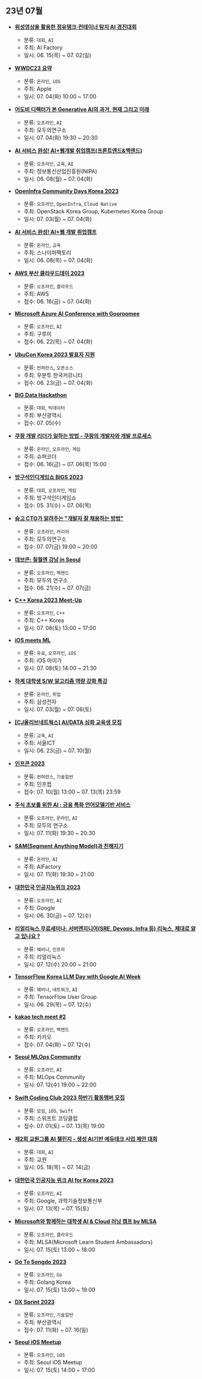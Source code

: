 ## 23년 07월
- __[위성영상을 활용한 정유탱크·컨테이너 탐지 AI 경진대회](https://aifactory.space/page/kari)__
  - 분류: `대회`, `AI`
  - 주최: AI Factory
  - 일시: 06. 15(목) ~ 07. 02(일)
  
- __[WWDC23 요약](https://developer.apple.com/kr/events/schedule)__
  - 분류: `온라인`, `iOS`
  - 주최: Apple
  - 일시: 07. 04(화) 10:00 ~ 17:00
- __[어도비 디렉터가 본 Generative AI의 과거, 현재 그리고 미래](https://festa.io/events/3686)__
  - 분류: `오프라인`, `AI`
  - 주최: 모두의연구소
  - 일시: 07. 04(화) 19:30 ~ 20:30
- __[AI 서비스 완성! AI+웹개발 취업캠프(프론트엔드&백엔드)](https://nipaaiswcamp2023.oopy.io/)__
  - 분류: `오프라인`, `교육`, `AI`
  - 주최: 정보통신산업진흥원(NIPA)
  - 일시: 06. 08(월) ~ 07. 04(화)
- __[OpenInfra Community Days Korea 2023](https://2023.openinfradays.kr/)__
  - 분류: `오프라인`, `OpenInfra`, `Cloud Native`
  - 주최: OpenStack Korea Group, Kubernetes Korea Group
  - 일시: 07. 03(월) ~ 07. 04(화)
- __[AI 서비스 완성! AI+웹 개발 취업캠프](https://nipaaiswcamp2023.oopy.io/?utm_medium=earned&utm_source=github_dev_event&utm_campaign=2306_aicamp&utm_content=nipa&utm_term=230613)__
  - 분류: `온라인`, `교육`
  - 주최: 스나이퍼팩토리
  - 일시: 06. 08(목) ~ 07. 04(화)
- __[AWS 부산 클라우드데이 2023](https://pages.awscloud.com/busan-cloud-day-2023-reg.html)__
  - 분류: `오프라인`, `클라우드`
  - 주최: AWS
  - 접수: 06. 16(금) ~ 07. 04(화)
- __[Microsoft Azure AI Conference with Gooroomee](https://event-us.kr/gooroomee/event/65002)__
  - 분류: `오프라인`, `AI`
  - 주최: 구루미
  - 접수: 06. 22(목) ~ 07. 04(화)
- __[UbuCon Korea 2023 발표자 지원](https://2023.ubuntu-kr.org/ko/)__
  - 분류: `컨퍼런스`, `오픈소스`
  - 주최: 우분투 한국커뮤니티
  - 접수: 06. 23(금) ~ 07. 04(화)
- __[BiG Data Hackathon](https://www.dxchallenge.co.kr/events/BDHackathon)__
  - 분류: `대회`, `빅데이터`
  - 주최: 부산광역시
  - 접수: 07. 05(수)
- __[쿠팡 개발 리더가 일하는 방법 - 쿠팡의 개발자와 개발 프로세스](https://event-us.kr/supercoder/event/64839)__
  - 분류: `온라인`, `오프라인`, `게임`
  - 주최: 슈퍼코더
  - 접수: 06. 16(금) ~ 07. 06(목) 15:00
- __[방구석인디게임쇼 BIGS 2023](https://www.bigameshow.com/bigs2023_teasing/)__
  - 분류: `대회`, `오프라인`, `게임`
  - 주최: 방구석인디게임쇼
  - 접수: 05. 31(수) ~ 07. 06(목)
- __[숨고 CTO가 알려주는 "개발자 잘 채용하는 방법"](https://festa.io/events/3720)__
  - 분류: `오프라인`, `커리어`
  - 주최: 모두의연구소
  - 접수: 07. 07(금) 19:00 ~ 20:00
- __[데브콘: 칠월엔 강남 in Seoul](https://festa.io/events/3687)__
  - 분류: `오프라인`, `벡엔드`
  - 주최: 모두의 연구소
  - 접수: 06. 21(수) ~ 07. 07(금)
- __[C++ Korea 2023 Meet-Up](https://festa.io/events/3676)__
  - 분류: `오프라인`, `C++`
  - 주최: C++ Korea
  - 일시: 07. 08(토) 13:00 ~ 17:00
- __[iOS meets ML](https://festa.io/events/3615)__
  - 분류: `유료`, `오프라인`, `iOS`
  - 주최: iOS 아이가
  - 일시: 07. 08(토) 14:00 ~ 21:30
- __[하계 대학생 S/W 알고리즘 역량 강화 특강](https://samsungalgorithm.com/)__
  - 분류: `온라인`, `취업`
  - 주최: 삼성전자
  - 일시: 07. 03(월) ~ 07. 08(토)
- __[[CJ올리브네트웍스] AI/DATA 심화 교육생 모집](https://festa.io/events/3697)__
  - 분류: `교육`, `AI`
  - 주최: 서울ICT
  - 일시: 06. 23(금) ~ 07. 10(월)
- __[인프콘 2023](https://www.inflearn.com/conf/infcon-2023)__
  - 분류: `컨퍼런스`, `기술일반`
  - 주최: 인프랩
  - 접수: 07. 10(월) 13:00 ~ 07. 13(목) 23:59
- __[주식 초보를 위한 AI : 금융 특화 언어모델기반 서비스](https://festa.io/events/3702)__
  - 분류: `오프라인`, `온라인`, `AI`
  - 주최: 모두의 연구소
  - 일시: 07. 11(화) 19:30 ~ 20:30
- __[SAM(Segment Anything Model)과 친해지기](https://aifactory.space/learning/2504/discussion/486)__
  - 분류: `온라인`, `AI`
  - 주최: AIFactory
  - 일시: 07. 11(화) 19:30 ~ 21:00
- __[대한민국 인공지능위크 2023](https://rsvp.withgoogle.com/events/aiweek2023)__
  - 분류: `오프라인`, `AI`
  - 주최: Google
  - 일시: 06. 30(금) ~ 07. 12(수)
- __[리얼리눅스 무료세미나: 서버엔지니어(SRE, Devops, Infra 등) 리눅스, 제대로 알고 있나요 ?](https://festa.io/events/3679)__
  - 분류: `웨비나`, `인프라`
  - 주최: 리얼리눅스
  - 일시: 07. 12(수) 20:00 ~ 21:00
- __[TensorFlow Korea LLM Day with Google AI Week](https://festa.io/events/3717)__
  - 분류: `웨비나`, `네트워크`, `AI`
  - 주최: TensorFlow User Group
  - 일시: 06. 29(목) ~ 07. 12(수)
- __[kakao tech meet #2](https://tech.kakao.com/2023/07/04/kakao-tech-meet-2/)__
  - 분류: `오프라인`, `벡엔드`
  - 주최: 카카오
  - 접수: 07. 04(화) ~ 07. 12(수)
- __[Seoul MLOps Community](https://www.meetup.com/seoul-mlops-meetup/events/294511180/)__
  - 분류: `오프라인`, `AI`
  - 주최: MLOps Community
  - 일시: 07. 12(수) 19:00 ~ 22:00
- __[Swift Coding Club 2023 하반기 활동멤버 모집](https://festa.io/events/3672)__
  - 분류: `모임`, `iOS`, `Swift`
  - 주최: 스위프트 코딩클럽
  - 접수: 07. 01(토) ~ 07. 13(목) 19:00
- __[제2회 교원그룹 AI 챌린지 - 생성 AI기반 에듀테크 사업 제안 대회](https://aifactory.space/competition/detail/2202)__
  - 분류: `대회`, `AI`
  - 주최: 교원
  - 일시: 05. 18(목) ~ 07. 14(금)
- __[대한민국 인공지능 위크 AI for Korea 2023](https://rsvp.withgoogle.com/events/aiforkorea2023)__
  - 분류: `오프라인`, `AI`
  - 주최: Google, 과학기술정보통신부
  - 일시: 07. 13(목) ~ 07. 15(토)
- __[Microsoft와 함께하는 대학생 AI & Cloud 러닝 캠프 by MLSA](https://festa.io/events/3709)__
  - 분류: `오프라인`, `클라우드`
  - 주최: MLSA(Microsoft Learn Student Ambassadors)
  - 일시: 07. 15(토) 13:00 ~ 18:00
- __[Go To Songdo 2023](https://festa.io/events/3364)__
  - 분류: `오프라인`, `Go`
  - 주최: Golang Korea
  - 일시: 07. 15(토) 13:00 ~ 19:00
- __[DX Sprint 2023](https://www.dxchallenge.co.kr/events/dxsprint2023)__
  - 분류: `오프라인`, `기술일반`
  - 주최: 부산광역시
  - 접수: 07. 11(화) ~ 07. 16(일)
- __[Seoul iOS Meetup](https://www.meetup.com/seoul-ios-meetup/events/294368177)__
  - 분류: `오프라인`, `iOS`
  - 주최: Seoul iOS Meetup
  - 일시: 07. 15(토) 14:00 ~ 17:00